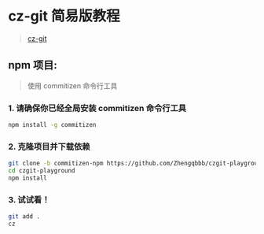 # cz-git 简易版教程
> [cz-git](https://github.com/Zhengqbbb/cz-git)

## npm 项目:
> 使用 commitizen 命令行工具

### 1. 请确保你已经全局安装 commitizen 命令行工具
```bash
npm install -g commitizen
``` 

### 2. 克隆项目并下载依赖
```bash
git clone -b commitizen-npm https://github.com/Zhengqbbb/czgit-playground.git
cd czgit-playground
npm install
```

### 3. 试试看！
```bash
git add .
cz
```
